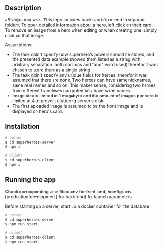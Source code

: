 ## Description

JSNinjas test task. This repo includes back- and front-end in separate folders. To open detailed information about a hero, left click on their card. To remove an image from a hero when editing or when creating one, simply click on that image.

Assumptions:
* The task didn't specify how superhero's powers should be stored, and the presented data example showed them listed as a string with arbitrary separation (both commas and "and" word used) therefor it was chosen to store them as a single string. 
* The task didn't specify any unique fields for heroes, therefor it was assumed that there are none. Two heroes can have same nicknames, same real names and so on. This makes sense, considering two heroes from different franchises can potentially have same names.
* Image size is limited at 1 megabyte and the amount of images per hero is limited at 4 to prevent cluttering  server's disk
* The first aploaded image is assumed to be the front image and is displayed on hero's card.

## Installation

```bash
# server 
$ cd superheroes-server
$ npm i

# client
$ cd superheroes-client
$ npm i
```

## Running the app
Check corresponding .env files(.env for front-end, /config/.env.[production|development] for back-end) for launch parameters.

Before starting up a server, start up a docker container for the database
```bash
# server
$ cd superheroes-server
$ npm run start

# client
$ cd superheroes-client
$ npm run start
```

